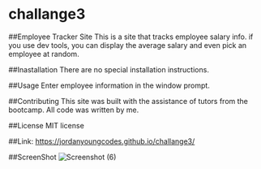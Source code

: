 # challange3

##Employee Tracker Site
This is a site that tracks employee salary info. 
if you use dev tools, you can display the average salary and even pick an employee at random.

##Inastallation
There are no special installation instructions.

##Usage
Enter employee information in the window prompt.

##Contributing
This site was built with the assistance of tutors from the bootcamp.
All code was written by me.

##License
MIT license

##Link: https://jordanyoungcodes.github.io/challange3/

##ScreenShot
![Screenshot (6)](https://github.com/JordanYoungCodes/challange3/assets/168236369/54c1b633-9240-4434-a8f3-0cefb4cece0d)
